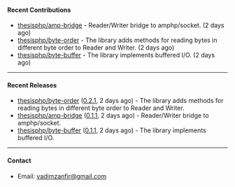 #### Recent Contributions

- [thesisphp/amp-bridge](https://github.com/thesisphp/amp-bridge) - Reader/Writer bridge to amphp/socket. (2 days ago)
- [thesisphp/byte-order](https://github.com/thesisphp/byte-order) - The library adds methods for reading bytes in different byte order to Reader and Writer. (2 days ago)
- [thesisphp/byte-buffer](https://github.com/thesisphp/byte-buffer) - The library implements buffered I/O. (2 days ago)

---

#### Recent Releases

- [thesisphp/byte-order](https://github.com/thesisphp/byte-order) ([0.2.1](https://github.com/thesisphp/byte-order/releases/tag/0.2.1), 2 days ago) - The library adds methods for reading bytes in different byte order to Reader and Writer.
- [thesisphp/amp-bridge](https://github.com/thesisphp/amp-bridge) ([0.1.1](https://github.com/thesisphp/amp-bridge/releases/tag/0.1.1), 2 days ago) - Reader/Writer bridge to amphp/socket.
- [thesisphp/byte-buffer](https://github.com/thesisphp/byte-buffer) ([0.1.1](https://github.com/thesisphp/byte-buffer/releases/tag/0.1.1), 2 days ago) - The library implements buffered I/O.

---

#### Contact

- Email: [vadimzanfir@gmail.com](mailto://vadimzanfir@gmail.com)
